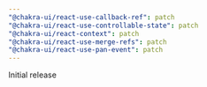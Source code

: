 ```yaml
---
"@chakra-ui/react-use-callback-ref": patch
"@chakra-ui/react-use-controllable-state": patch
"@chakra-ui/react-context": patch
"@chakra-ui/react-use-merge-refs": patch
"@chakra-ui/react-use-pan-event": patch
---
```


Initial release
